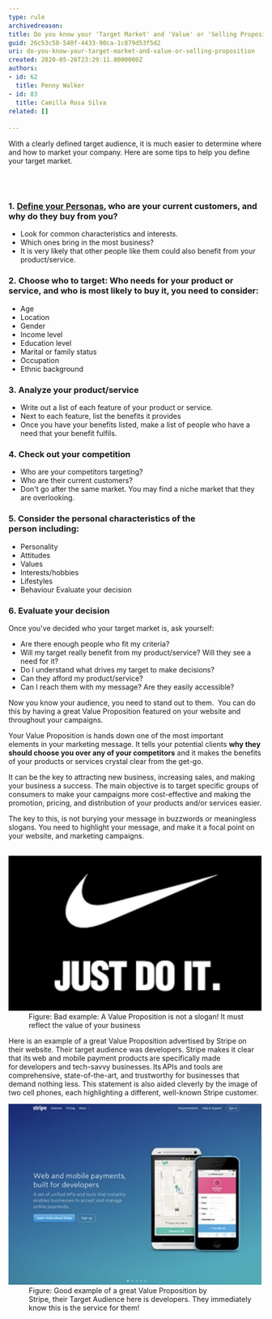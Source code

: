 ```yaml
---
type: rule
archivedreason: 
title: Do you know your 'Target Market' and 'Value' or 'Selling Proposition'?
guid: 26c53c58-540f-4433-90ca-1c879d53f5d2
uri: do-you-know-your-target-market-and-value-or-selling-proposition
created: 2020-05-26T23:29:11.0000000Z
authors:
- id: 62
  title: Penny Walker
- id: 83
  title: Camilla Rosa Silva
related: []

---
```



<p class="ssw15-rteElement-P">With a clearly defined target audience, it is much easier to determine where and how to market your company. Here are some tips to help you define your target market.​​<br></p>
<br><excerpt class='endintro'></excerpt><br>
<h3 class="ssw15-rteElement-H3">​1. <a href="/_layouts/15/FIXUPREDIRECT.ASPX?WebId=3dfc0e07-e23a-4cbb-aac2-e778b71166a2&TermSetId=07da3ddf-0924-4cd2-a6d4-a4809ae20160&TermId=afb73207-f7ab-4f35-bdb2-43d7873b0322">Define your Personas</a>, who are your current customers, and why do they buy from you? </h3><ul><li>Look for common characteristics and interests.  </li><li>Which ones bring in the most business?  </li><li>It is very likely that other people like them could also benefit from your product/service. <br></li></ul><div><h3 class="ssw15-rteElement-H3">​2. Choose who to target: Who needs for your product or service, and who is most likely to buy it, you need to consider: </h3><ul><li>Age  </li><li>Location </li><li>Gender </li><li>Income level </li><li>Education level </li><li>Marital or family status </li><li>Occupation </li><li>Ethnic background ​<br></li></ul><div><h3 class="ssw15-rteElement-H3">3​. Analyze your product/service </h3><ul><li>Write out a list of each feature of your product or service. </li><li>Next to each feature, list the benefits it provides </li><li>Once you have your benefits listed, make a list of people who have a need that your benefit fulfils​.  ​</li></ul></div></div><h3 class="ssw15-rteElement-H3">4. Check out your competition </h3><ul><li>Who are your competitors targeting?  </li><li>Who are their current customers? </li><li>Don't go after the same market. You may find a niche market that they are overlooking. <br></li></ul><h3 class="ssw15-rteElement-H3">5. Consider the personal characteristics of the person including: <br></h3><ul><li>Personality </li><li>Attitudes </li><li>Values </li><li>Interests/hobbies </li><li>Lifestyles </li><li>Behaviour​ Evaluate your decision ​​​<br></li></ul><h3 class="ssw15-rteElement-H3">6. Evaluate your decision ​​​</h3><p>Once you've decided who your target market is, ask yourself: <br></p><ul><li>Are there enough people who fit my criteria? </li><li>Will my target really benefit from my product/service? Will they see a need for it? </li><li>Do I understand what drives my target to make decisions? </li><li>Can they afford my product/service? </li><li>Can I reach them with my message? Are they easily accessible? ​<br></li></ul><div><p class="ssw15-rteElement-P">Now you know your audience, you need to stand out to them.  You can do this by having a great Value Proposition featured on your website and throughout your campaigns.  </p><p class="ssw15-rteElement-P">Your Value Proposition is hands down one of the most important elements in your marketing message. It tells your potential clients <b>why they should choose you over any of your competitors</b> and it makes the benefits of your products or services crystal clear from the get-go.  </p><p class="ssw15-rteElement-P">It can be the key to attracting new business, increasing sales, and making your business a success. The main objective is to target specific groups of consumers to make your campaigns more cost-effective and making the promotion, pricing, and distribution of your products and/or services easier. </p>The key to this, is not burying your message in buzzwords or meaningless slogans. You need to highlight your message, and make it a focal point on your website, and marketing campaigns.  ​<br></div><div>
   <br>
</div><dl class="badImage"><dt><img src="nike.png" alt="nike.png" style="width:500px;" /></dt><dd>Figure: Bad example: A Value Proposition is not a slogan! It must reflect the value of your business</dd></dl><p>Here is an example of a great Value Proposition advertised by Stripe on their website. Their target audience was developers. Stripe makes it clear that its web and mobile payment products are specifically made for developers and tech-savvy businesses. Its APIs and tools are comprehensive, state-of-the-art, and trustworthy for businesses that demand nothing less. This statement is also aided cleverly by the image of two cell phones, each highlighting a different, well-known Stripe customer. </p><dl class="goodImage"><dt><img src="stripe.png" alt="stripe.png" style="width:500px;" /></dt><dd>Figure: Good example of a great Value Proposition by Stripe, their Target Audience here is developers. They immediately know this is the service for them! <br></dd></dl>


